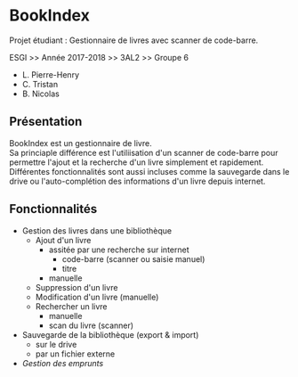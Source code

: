 # BookIndex
Projet étudiant : Gestionnaire de livres avec scanner de code-barre.

ESGI >> Année 2017-2018 >> 3AL2 >> Groupe 6
  * L. Pierre-Henry
  * C. Tristan
  * B. Nicolas

## Présentation
BookIndex est un gestionnaire de livre.  
Sa princiaple différence est l'utiliisation d'un scanner de code-barre pour permettre l'ajout et la recherche d'un livre simplement et rapidement.  
Différentes fonctionnalités sont aussi incluses comme la sauvegarde dans le drive ou l'auto-complétion des informations d'un livre depuis internet.

## Fonctionnalités
  * Gestion des livres dans une bibliothèque
     * Ajout d'un livre
       - assitée par une recherche sur internet
          - code-barre (scanner ou saisie manuel)
          - titre
       - manuelle
     * Suppression d'un livre
     * Modification d'un livre (manuelle)
     * Rechercher un livre
       - manuelle
       - scan du livre (scanner)
  * Sauvegarde de la bibliothèque (export & import)
     * sur le drive
     * par un fichier externe
  * _Gestion des emprunts_
